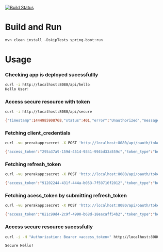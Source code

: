 [![Build Status](https://secure.travis-ci.org/ptrivedi9400/spring-boot-oauth2.png)](http://travis-ci.org/ptrivedi9400/spring-boot-oauth2)

# Build and Run
```java
mvn clean install -DskipTests spring-boot:run
```
# Usage
### Checking app is deployed sucessfullly
```sh
curl -i http://localhost:8080/api/hello
Hello User!
```
### Access secure resource with token
```sh
curl -i http://localhost:8080/api/secure

{"timestamp":1444985908768,"status":401,"error":"Unauthorized","message":"Access Denied","path":"/api/secure"}
```
### Fetching client_credentials
```sh
curl -vu prerakapp:secret -X POST 'http://localhost:8080/api/oauth/token?username=admin&password=admin&grant_type=client_credentials'

{"access_token":"295a37a9-159d-4514-9341-994bd33a559c","token_type":"bearer","expires_in":1799,"scope":"read write"}
```

### Fetching refresh_token
```sh
curl -vu prerakapp:secret -X POST 'http://localhost:8080/api/oauth/token?username=admin&password=admin&grant_type=password'

{"access_token":"91202244-431f-444a-b053-7f50716f2012","token_type":"bearer","refresh_token":"e6f8624f-213d-4343-a971-980e83f734be","expires_in":1738,"scope":"read write"}
```

### Fetching acess_token by submitting refresh_token
```sh
curl -vu prerakapp:secret -X POST 'http://localhost:8080/api/oauth/token?grant_type=refresh_token&refresh_token=<refresh_token>'

{"access_token":"821c99d4-2c9f-4990-b68d-18eacaff54b2","token_type":"bearer","refresh_token":"e6f8624f-213d-4343-a971-980e83f734be","expires_in":1799,"scope":"read write"}
```

### Access secure resource sucessfully
```sh
curl -i -H "Authorization: Bearer <access_token>" http://localhost:8080/api/secure

Secure Hello!
```